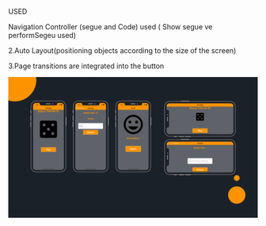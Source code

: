  USED
 
 Navigation Controller (segue and Code) used  (  Show segue ve performSegeu used) 
 
 2.Auto Layout(positioning objects according to the size of the screen)
 
 3.Page transitions are integrated into the button
 
 <img src = "images/design_.png">

